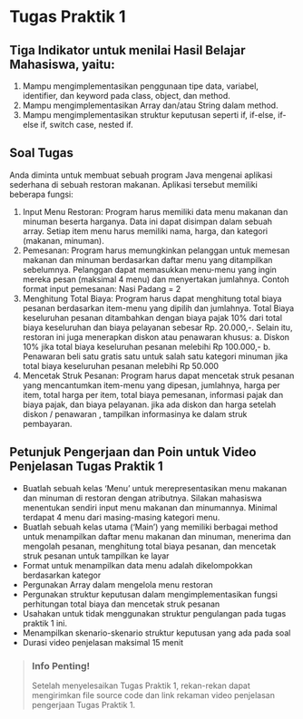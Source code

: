 # Tugas Praktik 1

## Tiga Indikator untuk menilai Hasil Belajar Mahasiswa, yaitu:
1.	Mampu mengimplementasikan penggunaan tipe data, variabel, identifier, dan keyword pada class, object, dan method.
2.	Mampu mengimplementasikan Array dan/atau String dalam method.
3.	Mampu mengimplementasikan struktur keputusan seperti if, if-else, if-else if, switch case, nested if.
 
## Soal Tugas
Anda diminta untuk membuat sebuah program Java mengenai aplikasi sederhana di sebuah restoran makanan. Aplikasi tersebut memiliki beberapa fungsi:
1. Input Menu Restoran: Program harus memiliki data menu makanan dan minuman beserta harganya. Data ini dapat disimpan dalam sebuah array. Setiap item menu harus memiliki nama, harga, dan kategori (makanan, minuman).
2.	Pemesanan: Program harus memungkinkan pelanggan untuk memesan makanan dan minuman berdasarkan daftar menu yang ditampilkan sebelumnya. Pelanggan dapat memasukkan menu-menu yang ingin mereka pesan (maksimal 4 menu) dan menyertakan jumlahnya.
Contoh format input pemesanan:
Nasi Padang = 2
3.	Menghitung Total Biaya: Program harus dapat menghitung total biaya pesanan berdasarkan item-menu yang dipilih dan jumlahnya. Total Biaya keseluruhan pesanan ditambahkan dengan biaya pajak 10% dari total biaya keseluruhan dan biaya pelayanan sebesar Rp. 20.000,-. Selain itu, restoran ini juga menerapkan diskon atau penawaran khusus:
a.	Diskon 10% jika total biaya keseluruhan pesanan melebihi Rp 100.000,-
b.	Penawaran beli satu gratis satu untuk salah satu kategori minuman jika total biaya keseluruhan pesanan melebihi Rp 50.000
4.	Mencetak Struk Pesanan: Program harus dapat mencetak struk pesanan yang mencantumkan item-menu yang dipesan, jumlahnya, harga per item, total harga per item, total biaya pemesanan, informasi pajak dan biaya pajak, dan biaya pelayanan. jika ada diskon dan harga setelah diskon / penawaran , tampilkan informasinya ke dalam struk pembayaran.
 
## Petunjuk Pengerjaan dan Poin untuk Video Penjelasan Tugas Praktik 1
- Buatlah sebuah kelas ‘Menu’ untuk merepresentasikan menu makanan dan minuman di restoran dengan atributnya. Silakan mahasiswa menentukan sendiri input menu makanan dan minumannya. Minimal terdapat 4 menu dari masing-masing kategori menu.
- Buatlah sebuah kelas utama (‘Main’) yang memiliki berbagai method untuk menampilkan daftar menu makanan dan minuman, menerima dan mengolah pesanan, menghitung total biaya pesanan, dan mencetak struk pesanan untuk tampilkan ke layar
- Format untuk menampilkan data menu adalah dikelompokkan berdasarkan kategor
- Pergunakan Array dalam mengelola menu restoran
- Pergunakan struktur keputusan dalam mengimplementasikan fungsi perhitungan total biaya dan mencetak struk pesanan
- Usahakan untuk tidak menggunakan struktur pengulangan pada tugas praktik 1 ini.
- Menampilkan skenario-skenario struktur keputusan yang ada pada soal
- Durasi video penjelasan maksimal 15 menit
 
> ### Info Penting! 
> Setelah menyelesaikan Tugas Praktik 1, rekan-rekan dapat mengirimkan file source code dan link rekaman video penjelasan pengerjaan Tugas Praktik 1.

